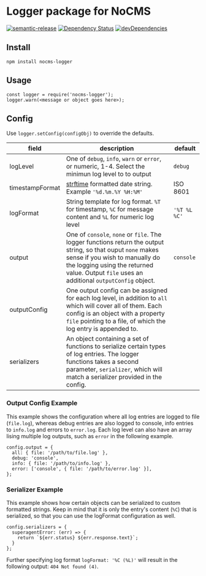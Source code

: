 # Logger package for NoCMS

[![semantic-release](https://img.shields.io/badge/%20%20%F0%9F%93%A6%F0%9F%9A%80-semantic--release-e10079.svg)](https://github.com/semantic-release/semantic-release)
[![Dependency Status](https://david-dm.org/miles-no/nocms-logger.svg)](https://david-dm.org/miles-no/nocms-logger)
[![devDependencies](https://david-dm.org/miles-no/nocms-logger/dev-status.svg)](https://david-dm.org/miles-no/nocms-logger?type=dev)

## Install
```
npm install nocms-logger
```

## Usage
```
const logger = require('nocms-logger');
logger.warn(<message or object goes here>);
```

## Config

Use `logger.setConfig(configObj)` to override the defaults.

|   field         | description                                                              | default     |
|-----------------|--------------------------------------------------------------------------|-------------|
|   logLevel      | One of `debug`, `info`, `warn` or `error`, or numeric, 1-4. Select the minimun log level to to output | `debug`     |
| timestampFormat | [strftime](https://github.com/samsonjs/strftime) formatted date string. Example `'%d.%m.%Y %H:%M'` | ISO 8601 |
| logFormat       | String template for log format. `%T` for timestamp, `%C` for message content and `%L` for numeric log level | `'%T %L %C'` |
| output          | One of `console`, `none` or `file`. The logger functions return the output string, so that ouput `none` makes sense if you wish to manually do the logging using the returned value. Output `file` uses an additional `outputConfig` object.  | `console` |
| outputConfig    | One output config can be assigned for each log level, in addition to `all` which will cover all of them. Each config is an object with a property `file` pointing to a file, of which the log entry is appended to. | &nbsp; |
| serializers     | An object containing a set of functions to serialize certain types of log entries. The logger functions takes a second parameter, `serializer`, which will match a serializer provided in the config.

### Output Config Example

This example shows the configuration where all log entries are logged to file (`file.log`), whereas debug entries are also logged to console, info entries to `info.log` and errors to `error.log`. Each log level can also have an array lising multiple log outputs, such as `error` in the following example.

```
config.output = {
  all: { file: '/path/to/file.log' },
  debug: 'console',
  info: { file: '/path/to/info.log' },
  error: ['console', { file: '/path/to/error.log' }],
};
```

### Serializer Example

This example shows how certain objects can be serialized to custom formatted strings. Keep in mind that it is only the entry's content (`%C`) that is serialized, so that you can use the logFormat configuration as well.

```
config.serializers = {
  superagentError: (err) => {
    return `${err.status} ${err.response.text}`;
  }
};
```

Further specifying log format `logFormat: '%C (%L)'` will result in the following output: `404 Not found (4)`.
